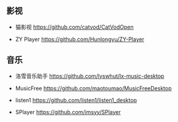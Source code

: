 ## 影视

- 猫影视  https://github.com/catvod/CatVodOpen

- ZY Player  https://github.com/Hunlongyu/ZY-Player

## 音乐

- 洛雪音乐助手  https://github.com/lyswhut/lx-music-desktop

- MusicFree  https://github.com/maotoumao/MusicFreeDesktop

- listen1  https://github.com/listen1/listen1_desktop

- SPlayer  https://github.com/imsyy/SPlayer
